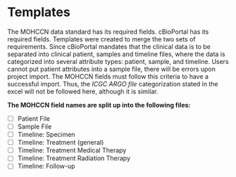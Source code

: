 # Templates

The MOHCCN data standard has its required fields. cBioPortal has its required fields. Templates were created to merge the two sets of requirements. Since cBioPortal mandates that the clinical data is to be separated into clinical patient, samples and timeline files, where the data is categorized into several attribute types: patient, sample, and timeline. Users cannot put patient attributes into a sample file, there will be errors upon project import. The MOHCCN fields must follow this criteria to have a successful import. Thus, the _ICGC ARGO file_ categorization stated in the excel will not be followed here, although it is similar.&#x20;

**The MOHCCN field names are split up into the following files:**

* [ ] Patient File
* [ ] Sample File
* [ ] Timeline: Specimen
* [ ] Timeline: Treatment (general)
* [ ] Timeline: Treatment Medical Therapy
* [ ] Timeline: Treatment Radiation Therapy
* [ ] Timeline: Follow-up
